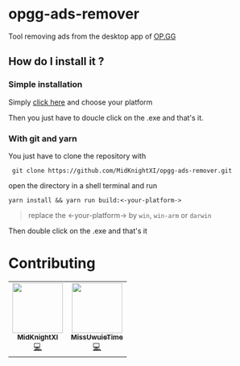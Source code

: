 # opgg-ads-remover

Tool removing ads from the desktop app of [OP.GG](https://op.gg/desktop/?utm_source=opgg&utm_medium=button&utm_campaign=global)

## How do I install it ?

### Simple installation

Simply [click here](https://github.com/MidKnightXI/opgg-ads-remover/releases) and choose your platform

Then you just have to doucle click on the .exe and that's it.

### With git and yarn

You just have to clone the repository with

` git clone https://github.com/MidKnightXI/opgg-ads-remover.git`

open the directory in a shell terminal and run

`yarn install && yarn run build:<-your-platform->`

> replace the <-your-platform-> by `win`, `win-arm` or `darwin`

Then double click on the .exe and that's it

# Contributing

<!-- Do not remove or modify this section -->
<table>
  <tr>
    <td align="center"><a href="https://github.com/MidKnightXI"><img src="https://avatars.githubusercontent.com/u/35759490?v=4" width="100px;" alt=""/><br /><sub><b> MidKnightXI </b></sub></a><br /><a href="https://github.com/MidKnightXI/opgg-ads-remover/commits?author=MidKnightXI" title="Code">💻</a></td>
    <td align="center"><a href="https://github.com/MissUwuieTime"><img src="https://avatars.githubusercontent.com/u/87099578?v=4" width="100px;" alt=""/><br /><sub><b> MissUwuieTime </b></sub></a><br /><a href="https://github.com/MidKnightXI/opgg-ads-remover/commits?author=MissUwuieTime" title="Code">💻</a></td>
  </tr>
</table>
